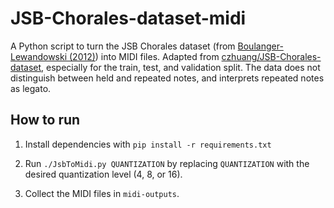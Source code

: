 # JSB-Chorales-dataset-midi
A Python script to turn the JSB Chorales dataset (from [Boulanger-Lewandowski (2012)](http://www-etud.iro.umontreal.ca/~boulanni/icml2012)) into MIDI files. Adapted from [czhuang/JSB-Chorales-dataset](https://github.com/czhuang/JSB-Chorales-dataset), especially for the train, test, and validation split. The data does not distinguish between held and repeated notes, and interprets repeated notes as legato.

## How to run

1. Install dependencies with `pip install -r requirements.txt`

2. Run `./JsbToMidi.py QUANTIZATION` by replacing `QUANTIZATION` with the desired quantization level (4, 8, or 16).

3. Collect the MIDI files in `midi-outputs`.
